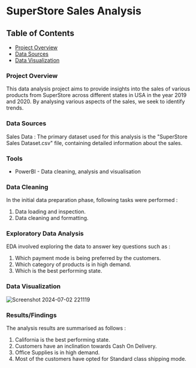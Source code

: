 # SuperStore Sales Analysis

## Table of Contents


- [Project Overview](#project-overview)
- [Data Sources](#data-sources)
- [Data Visualization](#data-visualization)

### Project Overview

This data analysis project aims to provide insights into the sales of various products from SuperStore across different states in USA in the year 2019 and 2020. By analysing various aspects of the sales, we seek to identify trends.

### Data Sources 

Sales Data : The primary dataset used for this analysis is the "SuperStore Sales Dataset.csv" file, containing detailed information about the sales.

### Tools

- PowerBI - Data cleaning, analysis and visualisation

### Data Cleaning 
 In the initial data preparation phase, following tasks were performed : 
 1. Data loading and inspection.
 2. Data cleaning and formatting.

### Exploratory Data Analysis
EDA involved exploring the data to answer key questions such as : 
1. Which payment mode is being preferred by the customers.
2. Which category of products is in high demand.
3. Which is the best performing state.

### Data Visualization
![Screenshot 2024-07-02 221119](https://github.com/shubh-20-am/Car_Sales_Analysis_Dashboard/assets/141903981/84370531-f3d9-4748-bd85-7c2fccde4658)


### Results/Findings

The analysis results are summarised as follows : 
1. California is the best performing state.
2. Customers have an inclination towards Cash On Delivery.
3. Office Supplies is in high demand.
4. Most of the customers have opted for Standard class shipping mode.

